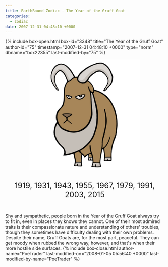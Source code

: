 ```yaml
---
title: EarthBound Zodiac - The Year of the Gruff Goat
categories:
  - zodiac
date: 2007-12-31 04:48:10 +0000
---
```

{% include box-open.html box-id="3348" title="The Year of the Gruff Goat" author-id="75" timestamp="2007-12-31 04:48:10 +0000" type="norm" dbname="box22355" last-modified-by="75" %}
<center><img src="goatsm2.png" title="Illustration by kota12" /><br /><br />

<font size="+2">1919, 1931, 1943, 1955, 1967, 1979, 1991, 2003, 2015</font></center><br />

Shy and sympathetic, people born in the Year of the Gruff Goat always try to fit in, even in places they knows they cannot.  One of their most admired traits is their compassionate nature and understanding of others' troubles, though they sometimes have difficulty dealing with their own problems. Despite their name, Gruff Goats are, for the most part, peaceful. They can get moody when rubbed the wrong way, however, and that's when their more hostile side surfaces.
{% include box-close.html author-name="PoeTrader" last-modified-on="2008-01-05 05:56:40 +0000" last-modified-by-name="PoeTrader" %}
